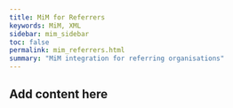 ```yaml
---
title: MiM for Referrers
keywords: MiM, XML
sidebar: mim_sidebar
toc: false
permalink: mim_referrers.html
summary: "MiM integration for referring organisations"
---
```


## Add content here ##
